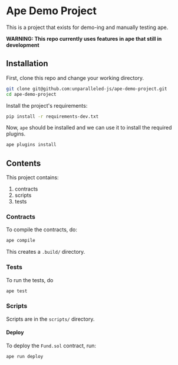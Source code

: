 # Ape Demo Project

This is a project that exists for demo-ing and manually testing ape.

**WARNING: This repo currently uses features in ape that still in development**

## Installation

First, clone this repo and change your working directory.

```bash
git clone git@github.com:unparalleled-js/ape-demo-project.git
cd ape-demo-project
```

Install the project's requirements:

```bash
pip install -r requirements-dev.txt 
```

Now, `ape` should be installed and we can use it to install the required plugins.

```bash
ape plugins install
```

## Contents

This project contains:

1. contracts
2. scripts
3. tests

### Contracts

To compile the contracts, do:

```bash
ape compile
```

This creates a `.build/` directory.

### Tests

To run the tests, do

```bash
ape test
```

### Scripts

Scripts are in the `scripts/` directory.

#### Deploy

To deploy the `Fund.sol` contract, run:

```bash
ape run deploy
```
